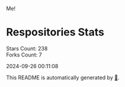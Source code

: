 Me!

# Respositories Stats
Stars Count: 238  
Forks Count: 7

2024-09-26 00:11:08  

This README is automatically generated by [🐰](https://github.com/rnitta/rnitta).
